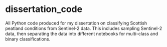 # dissertation_code
All Python code produced for my dissertation on classifying Scottish peatland conditions from Sentinel-2 data. This includes sampling Sentinel-2 data, then separating the data into different notebooks for multi-class and binary classifications.
